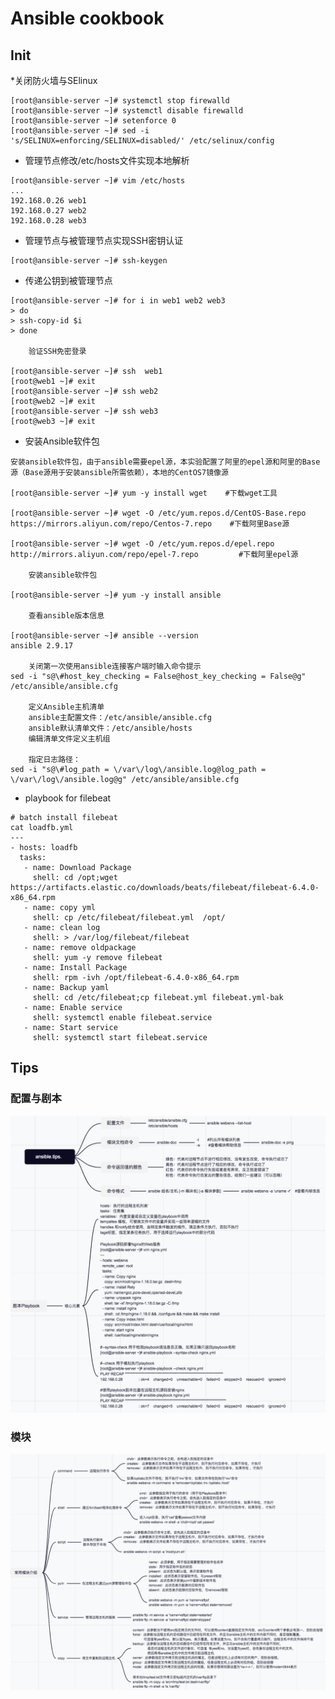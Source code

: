 # Ansible cookbook

## Init

*关闭防火墙与SElinux
```
[root@ansible-server ~]# systemctl stop firewalld
[root@ansible-server ~]# systemctl disable firewalld
[root@ansible-server ~]# setenforce 0
[root@ansible-server ~]# sed -i 's/SELINUX=enforcing/SELINUX=disabled/' /etc/selinux/config
```
* 管理节点修改/etc/hosts文件实现本地解析
```
[root@ansible-server ~]# vim /etc/hosts
...
192.168.0.26 web1
192.168.0.27 web2
192.168.0.28 web3
```
* 管理节点与被管理节点实现SSH密钥认证
```
[root@ansible-server ~]# ssh-keygen
```
* 传递公钥到被管理节点
```
[root@ansible-server ~]# for i in web1 web2 web3 
> do
> ssh-copy-id $i
> done

    验证SSH免密登录

[root@ansible-server ~]# ssh  web1
[root@web1 ~]# exit
[root@ansible-server ~]# ssh web2
[root@web2 ~]# exit
[root@ansible-server ~]# ssh web3
[root@web3 ~]# exit
```
* 安装Ansible软件包
```
安装ansible软件包，由于ansible需要epel源，本实验配置了阿里的epel源和阿里的Base源（Base源用于安装ansible所需依赖），本地的CentOS7镜像源

[root@ansible-server ~]# yum -y install wget    #下载wget工具

[root@ansible-server ~]# wget -O /etc/yum.repos.d/CentOS-Base.repo https://mirrors.aliyun.com/repo/Centos-7.repo    #下载阿里Base源

[root@ansible-server ~]# wget -O /etc/yum.repos.d/epel.repo http://mirrors.aliyun.com/repo/epel-7.repo         #下载阿里epel源

    安装ansible软件包

[root@ansible-server ~]# yum -y install ansible

    查看ansible版本信息

[root@ansible-server ~]# ansible --version
ansible 2.9.17

    关闭第一次使用ansible连接客户端时输入命令提示
sed -i "s@\#host_key_checking = False@host_key_checking = False@g" /etc/ansible/ansible.cfg

    定义Ansible主机清单
    ansible主配置文件：/etc/ansible/ansible.cfg
    ansible默认清单文件：/etc/ansible/hosts
    编辑清单文件定义主机组
    
    指定日志路径：
sed -i "s@\#log_path = \/var\/log\/ansible.log@log_path = \/var\/log\/ansible.log@g" /etc/ansible/ansible.cfg    
```
* playbook for filebeat
```
# batch install filebeat
cat loadfb.yml
---
- hosts: loadfb
  tasks:
   - name: Download Package
     shell: cd /opt;wget https://artifacts.elastic.co/downloads/beats/filebeat/filebeat-6.4.0-x86_64.rpm
   - name: copy yml
     shell: cp /etc/filebeat/filebeat.yml  /opt/
   - name: clean log
     shell: > /var/log/filebeat/filebeat
   - name: remove oldpackage
     shell: yum -y remove filebeat
   - name: Install Package
     shell: rpm -ivh /opt/filebeat-6.4.0-x86_64.rpm
   - name: Backup yaml
     shell: cd /etc/filebeat;cp filebeat.yml filebeat.yml-bak
   - name: Enable service
     shell: systemctl enable filebeat.service
   - name: Start service
     shell: systemctl start filebeat.service

```



## Tips
### 配置与剧本
<img src="https://github.com/r2010shadow/Cookbook/blob/master/ansible/img/ansible.tips.1.png" width=600>

### 模块
<img src="https://github.com/r2010shadow/Cookbook/blob/master/ansible/img/ansible.tips.2.png" width=600>


